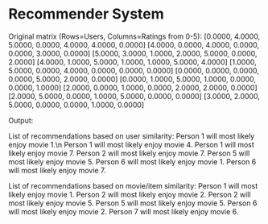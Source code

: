 # Recommender System

Original matrix (Rows=Users, Columns=Ratings from 0-5):
[0.0000, 4.0000, 5.0000, 0.0000, 4.0000, 4.0000, 0.0000]
[4.0000, 0.0000, 4.0000, 0.0000, 0.0000, 3.0000, 0.0000]
[5.0000, 3.0000, 1.0000, 2.0000, 5.0000, 0.0000, 2.0000]
[4.0000, 1.0000, 5.0000, 1.0000, 1.0000, 5.0000, 4.0000]
[1.0000, 5.0000, 0.0000, 4.0000, 0.0000, 0.0000, 0.0000]
[0.0000, 0.0000, 0.0000, 0.0000, 5.0000, 2.0000, 0.0000]
[0.0000, 1.0000, 5.0000, 1.0000, 0.0000, 0.0000, 1.0000]
[2.0000, 0.0000, 1.0000, 0.0000, 2.0000, 2.0000, 0.0000]
[2.0000, 5.0000, 0.0000, 1.0000, 5.0000, 0.0000, 0.0000]
[3.0000, 2.0000, 5.0000, 0.0000, 0.0000, 1.0000, 0.0000]

Output:

List of recommendations based on user similarity: 
Person 1 will most likely enjoy movie 1.\n
Person 1 will most likely enjoy movie 4.
Person 1 will most likely enjoy movie 7.
Person 2 will most likely enjoy movie 7.
Person 5 will most likely enjoy movie 5.
Person 6 will most likely enjoy movie 1.
Person 6 will most likely enjoy movie 7.

List of recommendations based on movie/item similarity: 
Person 1 will most likely enjoy movie 1.
Person 2 will most likely enjoy movie 2.
Person 2 will most likely enjoy movie 5.
Person 5 will most likely enjoy movie 5.
Person 6 will most likely enjoy movie 2.
Person 7 will most likely enjoy movie 6.
